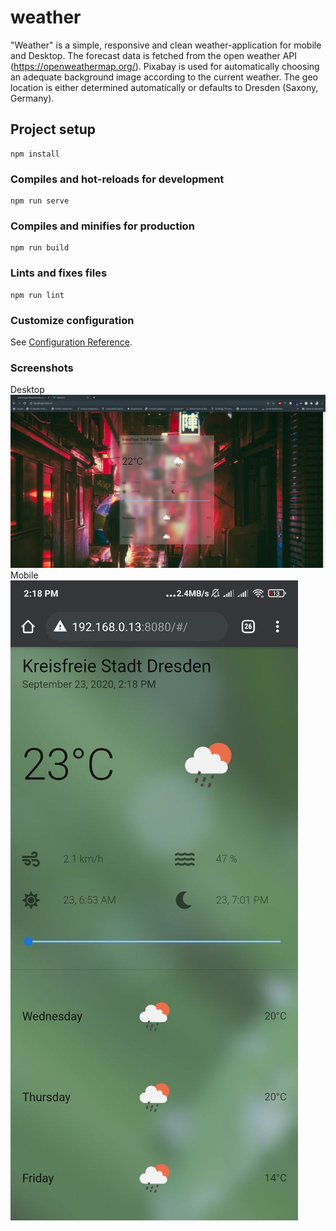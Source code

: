 # weather
"Weather" is a simple, responsive and clean weather-application for mobile and Desktop.
The forecast data is fetched from the open weather API (https://openweathermap.org/).
Pixabay is used for automatically choosing an adequate background image according to the current weather.
The geo location is either determined automatically or defaults to Dresden (Saxony, Germany).

## Project setup
```
npm install
```

### Compiles and hot-reloads for development
```
npm run serve
```

### Compiles and minifies for production
```
npm run build
```

### Lints and fixes files
```
npm run lint
```

### Customize configuration
See [Configuration Reference](https://cli.vuejs.org/config/).

### Screenshots
Desktop
![](https://github.com/VinzSpring/wetterapp/blob/master/Screenshot%20from%202020-09-23%2014.44.46.png)
Mobile
![](https://github.com/VinzSpring/wetterapp/blob/master/photo5429289531087105723.jpg)
